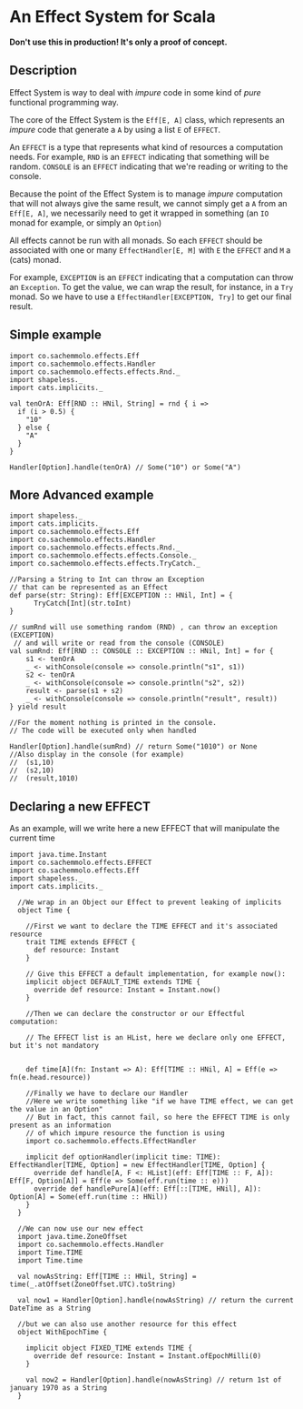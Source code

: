 An Effect System for Scala
==========================

**Don't use this in production! It's only a proof of concept.**
 
Description
-----------

Effect System is way to deal with _impure_ code in some kind of _pure_ functional programming way.

The core of the Effect System is the `Eff[E, A]` class, which represents an _impure_ code 
that generate a `A` by using a list `E` of `EFFECT`.

An `EFFECT` is a type that represents what kind of resources a computation needs. For example, 
`RND` is an `EFFECT` indicating that something will be random. 
`CONSOLE` is an `EFFECT` indicating that we're reading or writing to the console.
 
Because the point of the Effect System is to manage _impure_ computation that will not always
 give the same result, we cannot simply get a `A` from an `Eff[E, A]`, 
 we necessarily need to get it wrapped in something (an `IO`  monad for example, or simply an `Option`)
 
All effects cannot be run with all monads. So each `EFFECT` should be associated with one or many
 `EffectHandler[E, M]` with `E` the `EFFECT` and `M` a (cats) monad.

For example, `EXCEPTION` is an  `EFFECT` indicating that a computation can throw an `Exception`.
 To get the value, we can wrap the result, for instance, in a `Try` monad. So we have to use
  a `EffectHandler[EXCEPTION, Try]` to get our final result.
  
Simple example
--------------

```tut:silent
import co.sachemmolo.effects.Eff
import co.sachemmolo.effects.Handler
import co.sachemmolo.effects.effects.Rnd._
import shapeless._
import cats.implicits._

val tenOrA: Eff[RND :: HNil, String] = rnd { i => 
  if (i > 0.5) {
    "10"
  } else {
    "A"
  }
}

Handler[Option].handle(tenOrA) // Some("10") or Some("A")
```

More Advanced example
---------------------

```tut:silent
import shapeless._
import cats.implicits._
import co.sachemmolo.effects.Eff
import co.sachemmolo.effects.Handler
import co.sachemmolo.effects.effects.Rnd._
import co.sachemmolo.effects.effects.Console._
import co.sachemmolo.effects.effects.TryCatch._

//Parsing a String to Int can throw an Exception
// that can be represented as an Effect
def parse(str: String): Eff[EXCEPTION :: HNil, Int] = {
      TryCatch[Int](str.toInt)
}

// sumRnd will use something random (RND) , can throw an exception (EXCEPTION)
 // and will write or read from the console (CONSOLE)
val sumRnd: Eff[RND :: CONSOLE :: EXCEPTION :: HNil, Int] = for {
    s1 <- tenOrA
    _ <- withConsole(console => console.println("s1", s1))
    s2 <- tenOrA
    _ <- withConsole(console => console.println("s2", s2))
    result <- parse(s1 + s2)
    _ <- withConsole(console => console.println("result", result))
} yield result

//For the moment nothing is printed in the console.
// The code will be executed only when handled

Handler[Option].handle(sumRnd) // return Some("1010") or None
//Also display in the console (for example) 
//  (s1,10)
//  (s2,10)
//  (result,1010)
```

Declaring a new EFFECT
----------------------

As an example, will we write here a new EFFECT that will manipulate the current time

```tut:silent
import java.time.Instant
import co.sachemmolo.effects.EFFECT
import co.sachemmolo.effects.Eff
import shapeless._
import cats.implicits._

  //We wrap in an Object our Effect to prevent leaking of implicits  
  object Time {

    //First we want to declare the TIME EFFECT and it's associated resource
    trait TIME extends EFFECT {
      def resource: Instant
    }

    // Give this EFFECT a default implementation, for example now():
    implicit object DEFAULT_TIME extends TIME {
      override def resource: Instant = Instant.now()
    }

    //Then we can declare the constructor or our Effectful computation:

    // The EFFECT list is an HList, here we declare only one EFFECT, but it's not mandatory


    def time[A](fn: Instant => A): Eff[TIME :: HNil, A] = Eff(e => fn(e.head.resource))

    //Finally we have to declare our Handler
    //Here we write something like "if we have TIME effect, we can get the value in an Option"
    // But in fact, this cannot fail, so here the EFFECT TIME is only present as an information
    // of which impure resource the function is using
    import co.sachemmolo.effects.EffectHandler

    implicit def optionHandler(implicit time: TIME): EffectHandler[TIME, Option] = new EffectHandler[TIME, Option] {
      override def handle[A, F <: HList](eff: Eff[TIME :: F, A]): Eff[F, Option[A]] = Eff(e => Some(eff.run(time :: e)))
      override def handlePure[A](eff: Eff[::[TIME, HNil], A]): Option[A] = Some(eff.run(time :: HNil))
    }
  }

  //We can now use our new effect
  import java.time.ZoneOffset
  import co.sachemmolo.effects.Handler
  import Time.TIME
  import Time.time

  val nowAsString: Eff[TIME :: HNil, String] = time(_.atOffset(ZoneOffset.UTC).toString)

  val now1 = Handler[Option].handle(nowAsString) // return the current DateTime as a String

  //but we can also use another resource for this effect
  object WithEpochTime {

    implicit object FIXED_TIME extends TIME {
      override def resource: Instant = Instant.ofEpochMilli(0)
    }

    val now2 = Handler[Option].handle(nowAsString) // return 1st of january 1970 as a String
  }
```
 
